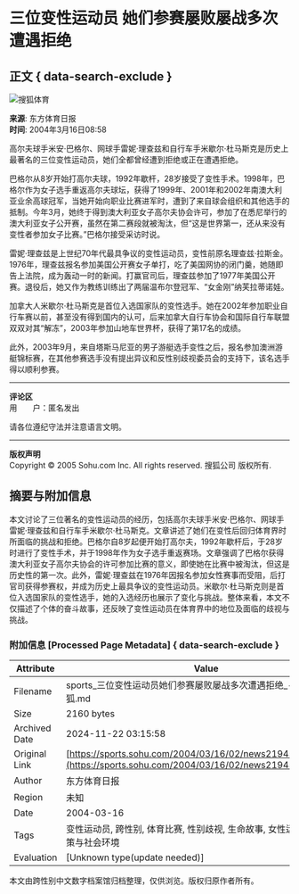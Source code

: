 # 三位变性运动员 她们参赛屡败屡战多次遭遇拒绝

## 正文 { data-search-exclude }


![搜狐体育](https://images.sohu.com/uiue/sohu_logo/2005/sport_logo2.gif)

**来源**: 东方体育日报  
**时间**: 2004年3月16日08:58

高尔夫球手米安·巴格尔、网球手雷妮·理查兹和自行车手米歇尔·杜马斯克是历史上最著名的三位变性运动员，她们全都曾经遭到拒绝或正在遭遇拒绝。

巴格尔从8岁开始打高尔夫球，1992年歇杆，28岁接受了变性手术。1998年，巴格尔作为女子选手重返高尔夫球坛，获得了1999年、2001年和2002年南澳大利亚业余高球冠军，当她开始向职业比赛进军时，遭到了来自球会组织和其他选手的抵制。今年3月，她终于得到澳大利亚女子高尔夫协会许可，参加了在悉尼举行的澳大利亚女子公开赛，虽然在第二赛段就被淘汰，但“这是世界第一，还从来没有变性者参加女子比赛。”巴格尔接受采访时说。

雷妮·理查兹是上世纪70年代最具争议的变性运动员，变性前原名理查兹·拉斯金。1976年，理查兹报名参加美国公开赛女子单打，吃了美国网协的闭门羹，她随即告上法院，成为轰动一时的新闻。打赢官司后，理查兹参加了1977年美国公开赛。退役后，她又作为教练训练出了两届温布尔登冠军、“女金刚”纳芙拉蒂诺娃。

加拿大人米歇尔·杜马斯克是首位入选国家队的变性选手。她在2002年参加职业自行车赛以前，甚至没有得到国内的认可，后来加拿大自行车协会和国际自行车联盟双双对其“解冻”，2003年参加山地车世界杯，获得了第17名的成绩。

此外，2003年9月，来自塔斯马尼亚的男子游艇选手变性之后，报名参加澳洲游艇锦标赛，在其他参赛选手没有提出异议和反性别歧视委员会的支持下，该名选手得以顺利参赛。 

---

**评论区**  
用　　户：匿名发出

请各位遵纪守法并注意语言文明。

---

**版权声明**  
Copyright © 2005 Sohu.com Inc. All rights reserved. 搜狐公司 版权所有.

## 摘要与附加信息

<!-- tcd_abstract -->
本文讨论了三位著名的变性运动员的经历，包括高尔夫球手米安·巴格尔、网球手雷妮·理查兹和自行车手米歇尔·杜马斯克。文章讲述了她们在变性后回归体育界时所面临的挑战和拒绝。巴格尔自8岁起便开始打高尔夫，1992年歇杆后，于28岁时进行了变性手术，并于1998年作为女子选手重返赛场。文章强调了巴格尔获得澳大利亚女子高尔夫协会的许可参加比赛的意义，即使她在比赛中被淘汰，但这是历史性的第一次。此外，雷妮·理查兹在1976年因报名参加女性赛事而受阻，后打官司获得参赛权，并成为历史上最具争议的变性运动员。米歇尔·杜马斯克则是首位入选国家队的变性选手，她的入选经历也展示了变化与挑战。整体来看，本文不仅描述了个体的奋斗故事，还反映了变性运动员在体育界中的地位及面临的歧视与挑战。
<!-- tcd_abstract_end -->

### 附加信息 [Processed Page Metadata] { data-search-exclude }

| Attribute       | Value                                  |
|-----------------|----------------------------------------|
| Filename        | sports_三位变性运动员她们参赛屡败屡战多次遭遇拒绝_-_体育-_搜狐.md                             |
| Size            | 2160 bytes                           |
| Archived Date   | 2024-11-22 03:15:58                             |
| Original Link   | [https://sports.sohu.com/2004/03/16/02/news219450256.shtml](https://sports.sohu.com/2004/03/16/02/news219450256.shtml)                       |
| Author          | 东方体育日报                               |
| Region          | 未知                               |
| Date            | 2004-03-16                                 |
| Tags            | 变性运动员, 跨性别, 体育比赛, 性别歧视, 生命故事, 女性运动员, 法律政策与社会环境                                 |
| Evaluation            | [Unknown type(update needed)]                                 |
<!-- tcd_table_end -->

本文由跨性别中文数字档案馆归档整理，仅供浏览。版权归原作者所有。
